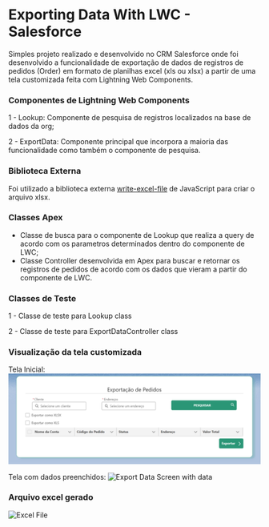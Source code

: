 # Exporting Data With LWC - Salesforce
Simples projeto realizado e desenvolvido no CRM Salesforce onde foi desenvolvido a funcionalidade de exportação de dados de registros de pedidos (Order) em formato de planilhas excel (xls ou xlsx) a partir de uma tela customizada feita com Lightning Web Components.

### Componentes de Lightning Web Components
1 - Lookup: Componente de pesquisa de registros localizados na base de dados da org;

2 - ExportData: Componente principal que incorpora a maioria das funcionalidade como também o componente de pesquisa.

### Biblioteca Externa
Foi utilizado a biblioteca externa [write-excel-file](https://www.npmjs.com/package/write-excel-file) de JavaScript para criar o arquivo xlsx.

### Classes Apex
- Classe de busca para o componente de Lookup que realiza a query de acordo com os parametros determinados dentro do componente de LWC;
- Classe Controller desenvolvida em Apex para buscar e retornar os registros de pedidos de acordo com os dados que vieram a partir do componente de LWC.

### Classes de Teste
1 - Classe de teste para Lookup class

2 - Classe de teste para ExportDataController class

### Visualização da tela customizada
Tela Inicial:
![Export Data Screen](image.png)

Tela com dados preenchidos:
![Export Data Screen with data](https://github.com/LucaBobbioDev/ExportingDataWithLWC/assets/95222294/1a768349-2eec-423c-9003-34e305c94e3b)

### Arquivo excel gerado
![Excel File](https://github.com/LucaBobbioDev/ExportingDataWithLWC/assets/95222294/5c985a95-bdfa-4376-8f3e-1150cafedc7f)


